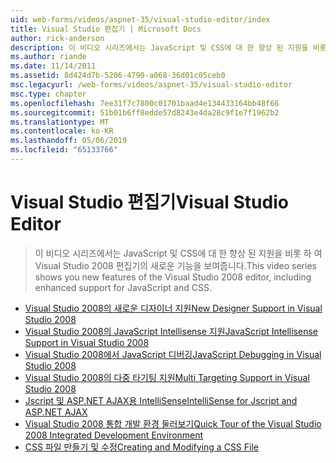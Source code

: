 ```yaml
---
uid: web-forms/videos/aspnet-35/visual-studio-editor/index
title: Visual Studio 편집기 | Microsoft Docs
author: rick-anderson
description: 이 비디오 시리즈에서는 JavaScript 및 CSS에 대 한 향상 된 지원을 비롯 하 여 Visual Studio 2008 편집기의 새로운 기능을 보여줍니다.
ms.author: riande
ms.date: 11/14/2011
ms.assetid: 8d424d7b-5206-4790-a068-36d01c05ceb0
msc.legacyurl: /web-forms/videos/aspnet-35/visual-studio-editor
msc.type: chapter
ms.openlocfilehash: 7ee31f7c7800c01701baad4e134433164bb48f66
ms.sourcegitcommit: 51b01b6ff8edde57d8243e4da28c9f1e7f1962b2
ms.translationtype: MT
ms.contentlocale: ko-KR
ms.lasthandoff: 05/06/2019
ms.locfileid: "65133766"
---
```

# <a name="visual-studio-editor"></a><span data-ttu-id="059f2-103">Visual Studio 편집기</span><span class="sxs-lookup"><span data-stu-id="059f2-103">Visual Studio Editor</span></span>

> <span data-ttu-id="059f2-104">이 비디오 시리즈에서는 JavaScript 및 CSS에 대 한 향상 된 지원을 비롯 하 여 Visual Studio 2008 편집기의 새로운 기능을 보여줍니다.</span><span class="sxs-lookup"><span data-stu-id="059f2-104">This video series shows you new features of the Visual Studio 2008 editor, including enhanced support for JavaScript and CSS.</span></span>

- [<span data-ttu-id="059f2-105">Visual Studio 2008의 새로운 디자이너 지원</span><span class="sxs-lookup"><span data-stu-id="059f2-105">New Designer Support in Visual Studio 2008</span></span>](new-designer-support-in-visual-studio-2008.md)
- [<span data-ttu-id="059f2-106">Visual Studio 2008의 JavaScript Intellisense 지원</span><span class="sxs-lookup"><span data-stu-id="059f2-106">JavaScript Intellisense Support in Visual Studio 2008</span></span>](javascript-intellisense-support-in-visual-studio-2008.md)
- [<span data-ttu-id="059f2-107">Visual Studio 2008에서 JavaScript 디버깅</span><span class="sxs-lookup"><span data-stu-id="059f2-107">JavaScript Debugging in Visual Studio 2008</span></span>](javascript-debugging-in-visual-studio-2008.md)
- [<span data-ttu-id="059f2-108">Visual Studio 2008의 다중 타기팅 지원</span><span class="sxs-lookup"><span data-stu-id="059f2-108">Multi Targeting Support in Visual Studio 2008</span></span>](multi-targeting-support-in-visual-studio-2008.md)
- [<span data-ttu-id="059f2-109">Jscript 및 ASP.NET AJAX용 IntelliSense</span><span class="sxs-lookup"><span data-stu-id="059f2-109">IntelliSense for Jscript and ASP.NET AJAX</span></span>](intellisense-for-jscript-and-aspnet-ajax.md)
- [<span data-ttu-id="059f2-110">Visual Studio 2008 통합 개발 환경 둘러보기</span><span class="sxs-lookup"><span data-stu-id="059f2-110">Quick Tour of the Visual Studio 2008 Integrated Development Environment</span></span>](quick-tour-of-the-visual-studio-2008-integrated-development-environment.md)
- [<span data-ttu-id="059f2-111">CSS 파일 만들기 및 수정</span><span class="sxs-lookup"><span data-stu-id="059f2-111">Creating and Modifying a CSS File</span></span>](creating-and-modifying-a-css-file.md)
